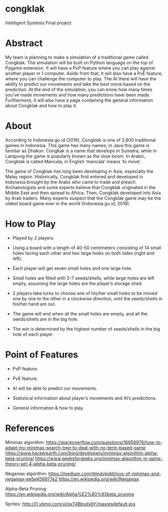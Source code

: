 # congklak
Intelligent Systems Final project

# Abstract
My team is planning to make a simulation of a traditional game called Congklak. The simulation will be built on Python language on the top of Pygame extension. It will have a PvP feature where you can play against another player in 1 computer. Aside from that, it will also have a PvE feature, where you can challenge the computer to play. The AI there will have the ability to predict our movements and take the best move based on the prediction. At the end of the simulation, you can know how many times you’ve made movements and how many predictions have been made. Furthermore, it will also have a page containing the general information about Congklak and how to play it.

# About
According to Indonesia.go.id (2019), Congklak is one of 2,600 traditional games in Indonesia. This game has many names, in Java this game is familiar as Dhakon. Congkak is a name that develops in Sumatra, while in Lampung the game is popularly known as the slow boom. In Arabic, Congklak is called Mancala, in English ‘mancala’ means ‘to move’.

The game of Congklak has long been developing in Asia, especially the Malay region. Historically, Congklak first entered and developed in Indonesia brought by the Arabs who came to trade and preach. Archaeologists and some experts believe that Congklak originated in the Middle East and then spread to Africa. Then, Congklak developed into Asia by Arab traders. Many experts suspect that the Congklak game may be the oldest board game ever in the world (Indonesia.go.id, 2019).

# How to Play
- Played by 2 players.

- Using a board with a length of 40-50 centimeters consisting of 14 small holes facing each other and two large holes on both sides (right and left).

- Each player will get seven small holes and one large hole.

- Small holes are filled with 5-7 seeds/shells, while large holes are left empty, assuming the large holes are the player’s storage shed.

- 2 players take turns to choose one of his/her small holes to be moved one by one to the other in a clockwise direction, until the seeds/shells in his/her hand are out.

- The game will end when all the small holes are empty, and all the seeds/shells are in the big hole.

- The win is determined by the highest number of seeds/shells in the big hole of each player.

# Point of Features
- PvP feature.

- PvE feature.

- AI will be able to predict our movements.

- Statistical information about player’s movements and AI’s predictions.

- General information & how to play.

# References
Minimax algorithm:
https://stackoverflow.com/questions/16656976/how-to-adapt-my-minimax-search-tree-to-deal-with-no-term-based-game
https://www.hackerearth.com/blog/developers/minimax-algorithm-alpha-beta-pruning/
https://www.geeksforgeeks.org/minimax-algorithm-in-game-theory-set-4-alpha-beta-pruning/

Negamax algorithm:
https://medium.com/@indykidd/joys-of-minimax-and-negamax-ee5e456977e2
https://en.wikipedia.org/wiki/Negamax

Alpha-Beta Pruning:
https://en.wikipedia.org/wiki/Alpha%E2%80%93beta_pruning

Sprites:
http://i1.ytimg.com/vi/pxT4BbsdybY/maxresdefault.jpg
